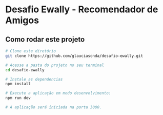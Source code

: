 # Desafio Ewally - Recomendador de Amigos

## Como rodar este projeto
```bash
# Clone este diretório 
git clone https://github.com/glauciasonda/desafio-ewally.git

# Acesse a pasta do projeto no seu terminal 
cd desafio-ewally

# Instale as dependencias
npm install 

# Execute a aplicação em modo desenvolvimento:
npm run dev 

# A aplicação será iniciada na porta 3000. 
